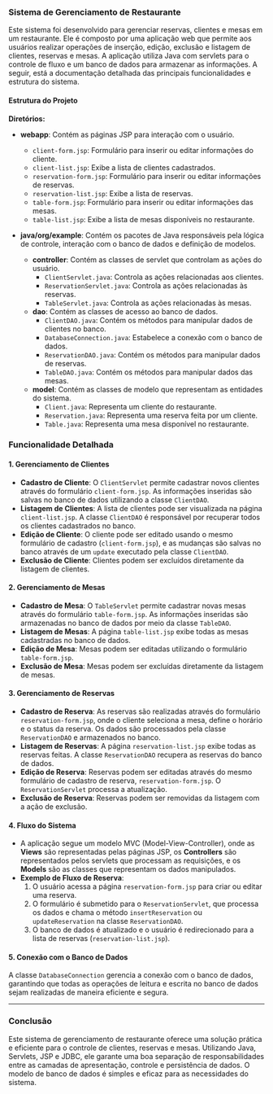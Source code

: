 ### Sistema de Gerenciamento de Restaurante

Este sistema foi desenvolvido para gerenciar reservas, clientes e mesas em um restaurante. Ele é composto por uma aplicação web que permite aos usuários realizar operações de inserção, edição, exclusão e listagem de clientes, reservas e mesas. A aplicação utiliza Java com servlets para o controle de fluxo e um banco de dados para armazenar as informações. A seguir, está a documentação detalhada das principais funcionalidades e estrutura do sistema.

#### Estrutura do Projeto

**Diretórios:**
- **webapp**: Contém as páginas JSP para interação com o usuário.
  - `client-form.jsp`: Formulário para inserir ou editar informações do cliente.
  - `client-list.jsp`: Exibe a lista de clientes cadastrados.
  - `reservation-form.jsp`: Formulário para inserir ou editar informações de reservas.
  - `reservation-list.jsp`: Exibe a lista de reservas.
  - `table-form.jsp`: Formulário para inserir ou editar informações das mesas.
  - `table-list.jsp`: Exibe a lista de mesas disponíveis no restaurante.

- **java/org/example**: Contém os pacotes de Java responsáveis pela lógica de controle, interação com o banco de dados e definição de modelos.
  - **controller**: Contém as classes de servlet que controlam as ações do usuário.
    - `ClientServlet.java`: Controla as ações relacionadas aos clientes.
    - `ReservationServlet.java`: Controla as ações relacionadas às reservas.
    - `TableServlet.java`: Controla as ações relacionadas às mesas.
  - **dao**: Contém as classes de acesso ao banco de dados.
    - `ClientDAO.java`: Contém os métodos para manipular dados de clientes no banco.
    - `DatabaseConnection.java`: Estabelece a conexão com o banco de dados.
    - `ReservationDAO.java`: Contém os métodos para manipular dados de reservas.
    - `TableDAO.java`: Contém os métodos para manipular dados das mesas.
  - **model**: Contém as classes de modelo que representam as entidades do sistema.
    - `Client.java`: Representa um cliente do restaurante.
    - `Reservation.java`: Representa uma reserva feita por um cliente.
    - `Table.java`: Representa uma mesa disponível no restaurante.

### Funcionalidade Detalhada

#### 1. **Gerenciamento de Clientes**
   - **Cadastro de Cliente**: O `ClientServlet` permite cadastrar novos clientes através do formulário `client-form.jsp`. As informações inseridas são salvas no banco de dados utilizando a classe `ClientDAO`.
   - **Listagem de Clientes**: A lista de clientes pode ser visualizada na página `client-list.jsp`. A classe `ClientDAO` é responsável por recuperar todos os clientes cadastrados no banco.
   - **Edição de Cliente**: O cliente pode ser editado usando o mesmo formulário de cadastro (`client-form.jsp`), e as mudanças são salvas no banco através de um `update` executado pela classe `ClientDAO`.
   - **Exclusão de Cliente**: Clientes podem ser excluídos diretamente da listagem de clientes.

#### 2. **Gerenciamento de Mesas**
   - **Cadastro de Mesa**: O `TableServlet` permite cadastrar novas mesas através do formulário `table-form.jsp`. As informações inseridas são armazenadas no banco de dados por meio da classe `TableDAO`.
   - **Listagem de Mesas**: A página `table-list.jsp` exibe todas as mesas cadastradas no banco de dados.
   - **Edição de Mesa**: Mesas podem ser editadas utilizando o formulário `table-form.jsp`.
   - **Exclusão de Mesa**: Mesas podem ser excluídas diretamente da listagem de mesas.

#### 3. **Gerenciamento de Reservas**
   - **Cadastro de Reserva**: As reservas são realizadas através do formulário `reservation-form.jsp`, onde o cliente seleciona a mesa, define o horário e o status da reserva. Os dados são processados pela classe `ReservationDAO` e armazenados no banco.
   - **Listagem de Reservas**: A página `reservation-list.jsp` exibe todas as reservas feitas. A classe `ReservationDAO` recupera as reservas do banco de dados.
   - **Edição de Reserva**: Reservas podem ser editadas através do mesmo formulário de cadastro de reserva, `reservation-form.jsp`. O `ReservationServlet` processa a atualização.
   - **Exclusão de Reserva**: Reservas podem ser removidas da listagem com a ação de exclusão.

#### 4. **Fluxo do Sistema**
   - A aplicação segue um modelo MVC (Model-View-Controller), onde as **Views** são representadas pelas páginas JSP, os **Controllers** são representados pelos servlets que processam as requisições, e os **Models** são as classes que representam os dados manipulados.
   - **Exemplo de Fluxo de Reserva**:
     1. O usuário acessa a página `reservation-form.jsp` para criar ou editar uma reserva.
     2. O formulário é submetido para o `ReservationServlet`, que processa os dados e chama o método `insertReservation` ou `updateReservation` na classe `ReservationDAO`.
     3. O banco de dados é atualizado e o usuário é redirecionado para a lista de reservas (`reservation-list.jsp`).

#### 5. **Conexão com o Banco de Dados**
A classe `DatabaseConnection` gerencia a conexão com o banco de dados, garantindo que todas as operações de leitura e escrita no banco de dados sejam realizadas de maneira eficiente e segura.

---

### Conclusão

Este sistema de gerenciamento de restaurante oferece uma solução prática e eficiente para o controle de clientes, reservas e mesas. Utilizando Java, Servlets, JSP e JDBC, ele garante uma boa separação de responsabilidades entre as camadas de apresentação, controle e persistência de dados. O modelo de banco de dados é simples e eficaz para as necessidades do sistema.
